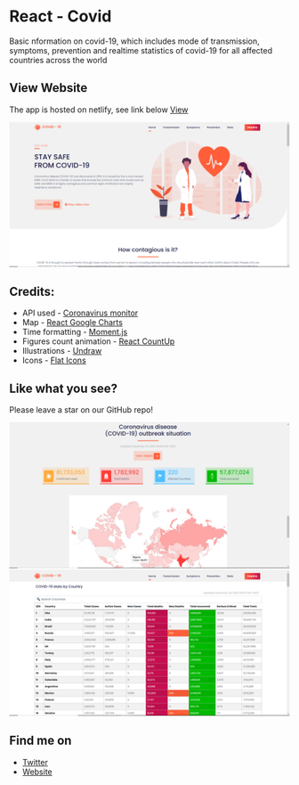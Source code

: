 # React - Covid

Basic nformation on covid-19, which includes mode of transmission, symptoms, prevention and realtime statistics of covid-19 for all affected countries across the world

## View Website

The app is hosted on netlify, see link below
[View](https://kovid-app.netlify.app/)

[![N|Solid](screenshots/home.png)](https://kovid-app.netlify.app/)


## Credits:
- API used - [Coronavirus monitor](https://rapidapi.com/astsiatsko/api/coronavirus-monitor)
- Map - [React Google Charts](https://react-google-charts.com/)
- Time formatting - [Moment.js](https://momentjs.com/)
- Figures count animation - [React CountUp](https://www.npmjs.com/package/react-countup)
- Illustrations - [Undraw](https://undraw.co/)
- Icons - [Flat Icons](https://www.flaticon.com/)



## Like what you see?

Please leave a star on our GitHub repo!

[![N|Solid](screenshots/stats.png)](https://kovid-app.netlify.app/)
[![N|Solid](screenshots/table.png)](https://kovid-app.netlify.app/)


## Find me on 
- [Twitter](https://twitter.com/lollykrown)
- [Website](https://lollykrown.xyz)




